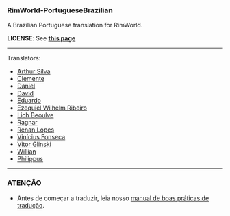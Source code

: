 ### RimWorld-PortugueseBrazilian
A Brazilian Portuguese translation for RimWorld.

**LICENSE**: See **[this page](http://ludeon.com/forums/index.php?topic=2933.0)**

------------------------

Translators:
- [Arthur Silva](https://github.com/ArxdSilva)
- [Clemente](https://github.com/ClemensXV)
- [Daniel](https://github.com/danieo888)
- [David](https://github.com/Zer0Gaming)
- [Eduardo](https://github.com/eduardo0619)
- [Ezequiel Wilhelm Ribeiro](https://github.com/Firty)
- [Lich Beoulve](https://github.com/lichbeoulve)
- [Ragnar](https://github.com/RagnarLothbroke)
- [Renan Lopes](https://github.com/renan905)
- [Vinícius Fonseca](https://github.com/vinnysoft)
- [Vitor Glinski](https://github.com/VitorGlinski)
- [Willian](https://github.com/Srlimao)
- [Philippus](https://github.com/PhilippusBR)

-------------------------

### ATENÇÃO
- Antes de começar a traduzir, leia nosso [manual de boas práticas de tradução](https://github.com/Ludeon/RimWorld-PortugueseBrazilian/blob/master/boaspraticas.md).
